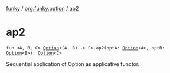 [funky](../index.md) / [org.funky.option](index.md) / [ap2](.)

# ap2

`fun <A, B, C> `[`Option`](-option/index.md)`<(A, B) -> C>.ap2(optA: `[`Option`](-option/index.md)`<A>, optB: `[`Option`](-option/index.md)`<B>): `[`Option`](-option/index.md)`<C>`

Sequential application of Option as applicative functor.

